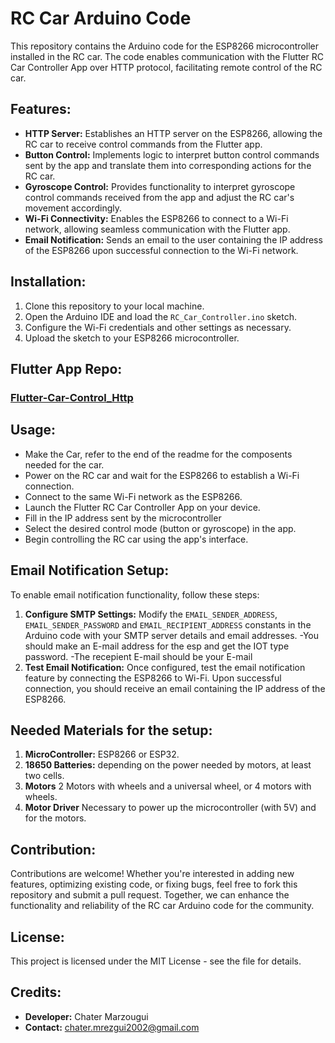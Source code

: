 # RC Car Arduino Code

This repository contains the Arduino code for the ESP8266 microcontroller installed in the RC car. The code enables communication with the Flutter RC Car Controller App over HTTP protocol, facilitating remote control of the RC car.

## Features:

- **HTTP Server:** Establishes an HTTP server on the ESP8266, allowing the RC car to receive control commands from the Flutter app.
- **Button Control:** Implements logic to interpret button control commands sent by the app and translate them into corresponding actions for the RC car.
- **Gyroscope Control:** Provides functionality to interpret gyroscope control commands received from the app and adjust the RC car's movement accordingly.
- **Wi-Fi Connectivity:** Enables the ESP8266 to connect to a Wi-Fi network, allowing seamless communication with the Flutter app.
- **Email Notification:** Sends an email to the user containing the IP address of the ESP8266 upon successful connection to the Wi-Fi network.

## Installation:

1. Clone this repository to your local machine.
2. Open the Arduino IDE and load the `RC_Car_Controller.ino` sketch.
3. Configure the Wi-Fi credentials and other settings as necessary.
4. Upload the sketch to your ESP8266 microcontroller.

## Flutter App Repo:

  ### [Flutter-Car-Control_Http](https://github.com/chater-marzougui/Flutter-Car-Control_Http)

## Usage:
- Make the Car, refer to the end of the readme for the composents needed for the car.
- Power on the RC car and wait for the ESP8266 to establish a Wi-Fi connection.
- Connect to the same Wi-Fi network as the ESP8266.
- Launch the Flutter RC Car Controller App on your device.
- Fill in the IP address sent by the microcontroller
- Select the desired control mode (button or gyroscope) in the app.
- Begin controlling the RC car using the app's interface.

## Email Notification Setup:

To enable email notification functionality, follow these steps:

1. **Configure SMTP Settings:** Modify the `EMAIL_SENDER_ADDRESS`, `EMAIL_SENDER_PASSWORD` and `EMAIL_RECIPIENT_ADDRESS` constants in the Arduino code with your SMTP server details and email addresses.
   -You should make an E-mail address for the esp and get the IOT type password.
   -The recepient E-mail should be your E-mail
3. **Test Email Notification:** Once configured, test the email notification feature by connecting the ESP8266 to Wi-Fi. Upon successful connection, you should receive an email containing the IP address of the ESP8266.

## Needed Materials for the setup:

1. **MicroController:** ESP8266 or ESP32.
2. **18650 Batteries:** depending on the power needed by motors, at least two cells.
3. **Motors** 2 Motors with wheels and a universal wheel, or 4 motors with wheels.
4. **Motor Driver** Necessary to power up the microcontroller (with 5V) and for the motors.

## Contribution:

Contributions are welcome! Whether you're interested in adding new features, optimizing existing code, or fixing bugs, feel free to fork this repository and submit a pull request. Together, we can enhance the functionality and reliability of the RC car Arduino code for the community.

## License:

This project is licensed under the MIT License - see the file for details.

## Credits:

- **Developer:** Chater Marzougui
- **Contact:** chater.mrezgui2002@gmail.com
